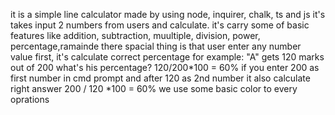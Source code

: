 
it is a simple line calculator made by using node, inquirer, chalk, ts and js it's takes input 2 numbers from users and calculate. it's carry some of basic features like addition, subtraction, muultiple, division, power, percentage,ramainde there spacial thing is that user enter any number value first, it's calculate correct percentage for example: "A" gets 120 marks out of 200 what's his percentage? 120/200*100 = 60% if you enter 200 as first number in cmd prompt and after 120 as 2nd number it also calculate right answer 200 / 120 *100 = 60% we use some basic color to every oprations